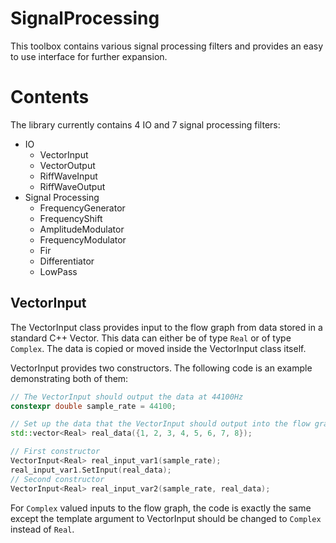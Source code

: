 # SignalProcessing
This toolbox contains various signal processing filters and
provides an easy to use interface for further expansion.


# Contents
The library currently contains 4 IO and 7 signal processing filters:
+ IO
   - VectorInput
   - VectorOutput
   - RiffWaveInput
   - RiffWaveOutput
+ Signal Processing
   - FrequencyGenerator
   - FrequencyShift
   - AmplitudeModulator
   - FrequencyModulator
   - Fir
   - Differentiator
   - LowPass


## VectorInput
The VectorInput class provides input to the flow graph from
data stored in a standard C++ Vector. This data can either be of type `Real`
or of type `Complex`. The data is copied or moved inside the
VectorInput class itself.

VectorInput provides two constructors.
The following code is an example demonstrating both of them:
```c++
// The VectorInput should output the data at 44100Hz
constexpr double sample_rate = 44100;

// Set up the data that the VectorInput should output into the flow graph
std::vector<Real> real_data({1, 2, 3, 4, 5, 6, 7, 8});

// First constructor
VectorInput<Real> real_input_var1(sample_rate);
real_input_var1.SetInput(real_data);
// Second constructor
VectorInput<Real> real_input_var2(sample_rate, real_data);
```
For `Complex` valued inputs to the flow graph, the code is exactly the same
except the template argument to VectorInput should be changed to `Complex`
instead of `Real`.